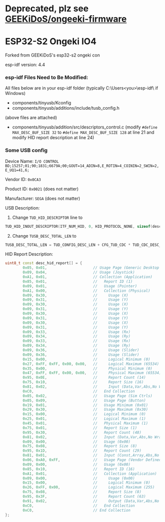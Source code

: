 # Deprecated, plz see [GEEKiDoS/ongeeki-firmware](https://github.com/GEEKiDoS/ongeeki-firmware)

# ESP32-S2 Ongeki IO4

Forked from GEEKiDoS's esp32-s2 ongeki con 

esp-idf version: 4.4

### esp-idf Files Need to Be Modified:

All files below are in your esp-idf folder (typically C:\Users\<you>\esp-idf\ if Windows)

- components/tinyusb/Kconfig
- components/tinyusb/additions/include/tusb_config.h

(above files are attached)

- components/tinyusb/addition/src/descriptors_control.c (modify `#define MAX_DESC_BUF_SIZE 32` to `#define MAX_DESC_BUF_SIZE 128` at line 21 and  modify HID report description at line 24)

### Some USB config

Device Name: `I/O CONTROL BD;15257;01;90;1831;6679A;00;GOUT=14_ADIN=8,E_ROTIN=4_COININ=2_SWIN=2,E_UQ1=41,6;`

Vendor ID: `0x0CA3`

Product ID: `0x0021` (does not matter)

Manufacturer: `SEGA` (does not matter)

USB Description:
1. Change `TUD_HID_DESCRIPTOR` line to
```c++
TUD_HID_INOUT_DESCRIPTOR(ITF_NUM_HID, 0, HID_PROTOCOL_NONE, sizeof(desc_hid_report), 0x01,0x81, CFG_TUD_HID_EP_BUFSIZE, 1)
```

2. Change `TUSB_DESC_TOTAL_LEN` to
```c++
TUSB_DESC_TOTAL_LEN = TUD_CONFIG_DESC_LEN + CFG_TUD_CDC * TUD_CDC_DESC_LEN + CFG_TUD_MSC * TUD_MSC_DESC_LEN + CFG_TUD_HID * TUD_HID_INOUT_DESC_LEN
```

HID Report Description:
```C++
uint8_t const desc_hid_report[] = {
        0x05, 0x01,                     // Usage Page (Generic Desktop Ctrls)
        0x09, 0x04,                     // Usage (Joystick)
        0xA1, 0x01,                     // Collection (Application)
        0x85, 0x01,                     //   Report ID (1)
        0x09, 0x01,                     //   Usage (Pointer)
        0xA1, 0x00,                     //   Collection (Physical)
        0x09, 0x30,                     //     Usage (X)
        0x09, 0x31,                     //     Usage (Y)
        0x09, 0x30,                     //     Usage (X)
        0x09, 0x31,                     //     Usage (Y)
        0x09, 0x30,                     //     Usage (X)
        0x09, 0x31,                     //     Usage (Y)
        0x09, 0x30,                     //     Usage (X)
        0x09, 0x31,                     //     Usage (Y)
        0x09, 0x33,                     //     Usage (Rx)
        0x09, 0x34,                     //     Usage (Ry)
        0x09, 0x33,                     //     Usage (Rx)
        0x09, 0x34,                     //     Usage (Ry)
        0x09, 0x36,                     //     Usage (Slider)
        0x09, 0x36,                     //     Usage (Slider)
        0x15, 0x00,                     //     Logical Minimum (0)
        0x27, 0xFF, 0xFF, 0x00, 0x00,   //     Logical Maximum (65534)
        0x35, 0x00,                     //     Physical Minimum (0)
        0x47, 0xFF, 0xFF, 0x00, 0x00,   //     Physical Maximum (65534)
        0x95, 0x0E,                     //     Report Count (14)
        0x75, 0x10,                     //     Report Size (16)
        0x81, 0x02,                     //     Input (Data,Var,Abs,No Wrap,Linear,Preferred State,No Null Position)
        0xC0,                           //   End Collection
        0x05, 0x02,                     //   Usage Page (Sim Ctrls)
        0x05, 0x09,                     //   Usage Page (Button)
        0x19, 0x01,                     //   Usage Minimum (0x01)
        0x29, 0x30,                     //   Usage Maximum (0x30)
        0x15, 0x00,                     //   Logical Minimum (0)
        0x25, 0x01,                     //   Logical Maximum (1)
        0x45, 0x01,                     //   Physical Maximum (1)
        0x75, 0x01,                     //   Report Size (1)
        0x95, 0x30,                     //   Report Count (48)
        0x81, 0x02,                     //   Input (Data,Var,Abs,No Wrap,Linear,Preferred State,No Null Position)
        0x09, 0x00,                     //   Usage (0x00)
        0x75, 0x08,                     //   Report Size (8)
        0x95, 0x1D,                     //   Report Count (29)
        0x81, 0x01,                     //   Input (Const,Array,Abs,No Wrap,Linear,Preferred State,No Null Position)
        0x06, 0xA0, 0xFF,               //   Usage Page (Vendor Defined 0xFFA0)
        0x09, 0x00,                     //   Usage (0x00)
        0x85, 0x10,                     //   Report ID (16)
        0xA1, 0x01,                     //   Collection (Application)
        0x09, 0x00,                     //     Usage (0x00)
        0x15, 0x00,                     //     Logical Minimum (0)
        0x26, 0xFF, 0x00,               //     Logical Maximum (255)
        0x75, 0x08,                     //     Report Size (8)
        0x95, 0x3F,                     //     Report Count (63)
        0x91, 0x02,                     //     Output (Data,Var,Abs,No Wrap,Linear,Preferred State,No Null Position,Non-volatile)
        0xC0,                           //   End Collection
        0xC0,                           // End Collection
};
```


